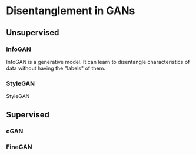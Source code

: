# Disentanglement in GANs

## Unsupervised

### InfoGAN

InfoGAN is a generative model. It can learn to disentangle characteristics of data without having the "labels" of them.

### StyleGAN

StyleGAN



## Supervised

### cGAN

### FineGAN



